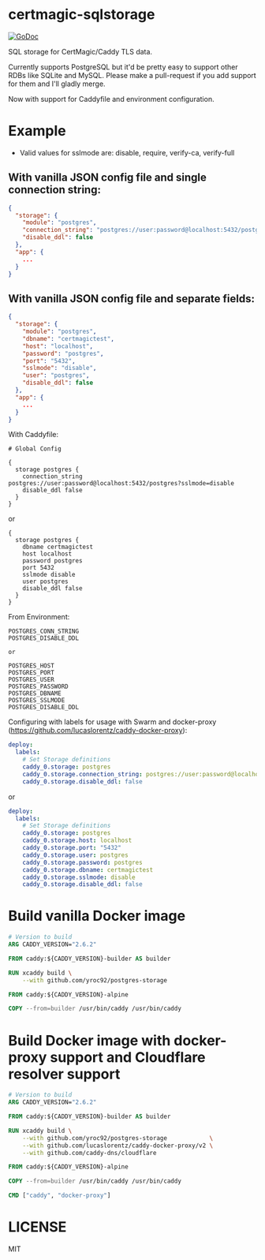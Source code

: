 # certmagic-sqlstorage

[![GoDoc](https://godoc.org/github.com/yroc92/certmagic-sqlstorage?status.svg)](https://godoc.org/github.com/yroc92/certmagic-sqlstorage)

SQL storage for CertMagic/Caddy TLS data.

Currently supports PostgreSQL but it'd be pretty easy to support other RDBs like
SQLite and MySQL. Please make a pull-request if you add support for them and I'll
gladly merge.

Now with support for Caddyfile and environment configuration.

# Example
- Valid values for sslmode are: disable, require, verify-ca, verify-full

## With vanilla JSON config file and single connection string:
```json
{
  "storage": {
    "module": "postgres",
    "connection_string": "postgres://user:password@localhost:5432/postgres?sslmode=disable",
    "disable_ddl": false
  },
  "app": {
    ...
  }
}
```

## With vanilla JSON config file and separate fields:
```json
{
  "storage": {
    "module": "postgres",
    "dbname": "certmagictest",
    "host": "localhost",
    "password": "postgres",
    "port": "5432",
    "sslmode": "disable",
    "user": "postgres",
    "disable_ddl": false
  },
  "app": {
    ...
  }
}
```

With Caddyfile:
```Caddyfile
# Global Config

{
  storage postgres {
    connection_string postgres://user:password@localhost:5432/postgres?sslmode=disable
    disable_ddl false
  }
}
```
or 
```Caddyfile
{
  storage postgres {
    dbname certmagictest
    host localhost
    password postgres
    port 5432
    sslmode disable
    user postgres
    disable_ddl false
  }
}
```

From Environment:
```text
POSTGRES_CONN_STRING
POSTGRES_DISABLE_DDL

or

POSTGRES_HOST
POSTGRES_PORT
POSTGRES_USER
POSTGRES_PASSWORD
POSTGRES_DBNAME
POSTGRES_SSLMODE
POSTGRES_DISABLE_DDL
```

Configuring with labels for usage with Swarm and docker-proxy (https://github.com/lucaslorentz/caddy-docker-proxy):
```yaml
deploy:
  labels:
    # Set Storage definitions
    caddy_0.storage: postgres
    caddy_0.storage.connection_string: postgres://user:password@localhost:5432/postgres?sslmode=disable
    caddy_0.storage.disable_ddl: false
```
or
```yaml
deploy:
  labels:
    # Set Storage definitions
    caddy_0.storage: postgres
    caddy_0.storage.host: localhost
    caddy_0.storage.port: "5432"
    caddy_0.storage.user: postgres
    caddy_0.storage.password: postgres
    caddy_0.storage.dbname: certmagictest
    caddy_0.storage.sslmode: disable
    caddy_0.storage.disable_ddl: false
```

# Build vanilla Docker image
```Dockerfile
# Version to build
ARG CADDY_VERSION="2.6.2"

FROM caddy:${CADDY_VERSION}-builder AS builder

RUN xcaddy build \
    --with github.com/yroc92/postgres-storage

FROM caddy:${CADDY_VERSION}-alpine

COPY --from=builder /usr/bin/caddy /usr/bin/caddy
```

# Build Docker image with docker-proxy support and Cloudflare resolver support
```Dockerfile
# Version to build
ARG CADDY_VERSION="2.6.2"

FROM caddy:${CADDY_VERSION}-builder AS builder

RUN xcaddy build \
    --with github.com/yroc92/postgres-storage            \
    --with github.com/lucaslorentz/caddy-docker-proxy/v2 \
    --with github.com/caddy-dns/cloudflare

FROM caddy:${CADDY_VERSION}-alpine

COPY --from=builder /usr/bin/caddy /usr/bin/caddy

CMD ["caddy", "docker-proxy"]
```

# LICENSE

MIT
